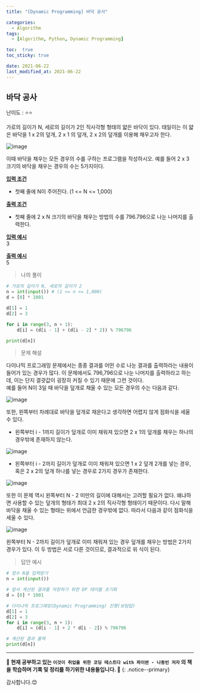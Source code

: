 ```yaml
---
title: "[Dynamic Programming] 바닥 공사"

categories:
  - Algorithm
tags:
  - [Algorithm, Python, Dynamic Programming]

toc:  true
toc_sticky: true

date: 2021-06-22
last_modified_at: 2021-06-22
---
```


## 바닥 공사  

난이도 : ⭐⭐  

가로의 길이가 N, 세로의 길이가 2인 직사각형 형태의 얇은 바닥이 있다. 태일이는 이 얇은 바닥을 1 x 2의 덮개, 2 x 1 의 덮개, 2 x 2의 덮개를 이용해 채우고자 한다.  

![image](https://user-images.githubusercontent.com/37467408/122863830-7cda4d00-d35e-11eb-8280-5cc5c406d7ae.PNG)  

이때 바닥을 채우는 모든 경우의 수를 구하는 프로그램을 작성하시오. 예를 들어 2 x 3 크기의 바닥을 채우는 경우의 수는 5가지이다.  

**<u>입력 조건</u>**  
- 첫째 줄에 N이 주어진다. (1 <= N <= 1,000)

**<u>출력 조건</u>**  
- 첫째 줄에 2 x N 크기의 바닥을 채우는 방법의 수를 796.796으로 나눈 나머지를 출력한다.  

**<u>입력 예시</u>**  
3  

**<u>출력 예시</u>**  
5  

> 나의 풀이  

```python
# 가로의 길이가 N, 세로의 길이가 2
n = int(input()) # (1 <= n <= 1,000)
d = [0] * 1001

d[1] = 1
d[2] = 3

for i in range(3, n + 1):
    d[i] = (d[i - 1] + (d[i - 2] * 2)) % 796796

print(d[n])
```

> 문제 해설  

다이나믹 프로그래밍 문제에서는 종종 결과를 어떤 수로 나눈 결과를 출력하라는 내용이 들어가 있는 경우가 많다. 이 문제에서도 796,796으로 나눈 나머지를 출력하라고 하는데, 이는 단지 결괏값이 굉장히 커질 수 있기 때문에 그런 것이다.  
예를 들어 N이 3일 때 바닥을 덮개로 채울 수 있는 모든 경우의 수는 다음과 같다.  

![image](https://user-images.githubusercontent.com/37467408/122864874-5cab8d80-d360-11eb-82ef-6d20878edf30.PNG)  

또한, 왼쪽부터 차례대로 바닥을 덮개로 채운다고 생각하면 어렵지 않게 점화식을 세울 수 있다.  

- 왼쪽부터 i - 1까지 길이가 덮개로 이미 채워져 있으면 2 x 1의 덮개를 채우는 하나의 경우밖에 존재하지 않는다.  

![image](https://user-images.githubusercontent.com/37467408/122864972-85cc1e00-d360-11eb-8383-86cd1ca51ffc.PNG)  

- 왼쪽부터 i - 2까지 길이가 덮개로 이미 채워져 있으면 1 x 2 덮개 2개를 넣는 경우, 혹은 2 x 2의 덮개 하나를 넣는 경우로 2가지 경우가 존재한다.  

![image](https://user-images.githubusercontent.com/37467408/122865040-a7c5a080-d360-11eb-9160-6f845da4e6af.PNG)  

또한 이 문제 역시 왼쪽부터 N - 2 미만의 길이에 대해서는 고려할 필요가 없다. 왜냐하면 사용할 수 있는 덮개의 형태가 최대 2 x 2의 직사각형 형태이기 때문이다. 다시 말해 바닥을 채울 수 있는 형태는 위에서 언급한 경우밖에 없다. 따라서 다음과 같이 점화식을 세울 수 있다.  

![image](https://user-images.githubusercontent.com/37467408/122865141-cfb50400-d360-11eb-8f3e-3122df9718a7.PNG)  

왼쪽부터 N - 2까지 길이가 덮개로 이미 채워져 있는 경우 덮개를 채우는 방법은 2가지 경우가 있다. 이 두 방법은 서로 다른 것이므로, 결과적으로 위 식이 된다.  

> 답안 예시  

```python
# 정수 N을 입력받기
n = int(input())

# 앞서 계산된 결과를 저장하기 위한 DP 테이블 초기화
d = [0] * 1001

# 다이나믹 프로그래밍(Dynamic Programming) 진행(보텀업)
d[1] = 1
d[2] = 3
for i in range(3, n + 1):
    d[i] = (d[i - 1] + 2 * d[i - 2]) % 796796

# 계산된 결과 출력
print(d[n])
```

---
**🐢 현재 공부하고 있는 `이것이 취업을 위한 코딩 테스트다 with 파이썬 - 나동빈 저자` 의 책을 학습하며 기록 및 정리를 하기위한 내용들입니다. 🐢**
{: .notice--primary}

감사합니다.😊
